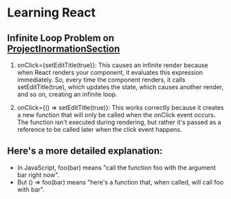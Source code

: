 # Learning React

## Infinite Loop Problem on [ProjectInormationSection](../client/src/app/projects/[id]/settings/ProjectInformationSection.tsx)

1. onClick={setEditTitle(true)}:
   This causes an infinite render because when React renders your component, it evaluates this expression immediately. So, every time the component renders, it calls setEditTitle(true), which updates the state, which causes another render, and so on, creating an infinite loop.

2. onClick={() => setEditTitle(true)}:
   This works correctly because it creates a new function that will only be called when the onClick event occurs. The function isn't executed during rendering, but rather it's passed as a reference to be called later when the click event happens.

## Here's a more detailed explanation:

- In JavaScript, foo(bar) means "call the function foo with the argument bar right now".
- But () => foo(bar) means "here's a function that, when called, will call foo with bar".
